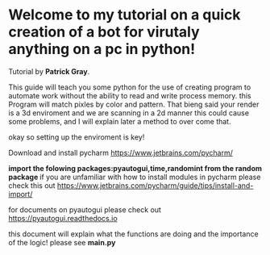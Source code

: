# Welcome to my tutorial on a quick creation of a bot for virutaly anything on a pc in python!

Tutorial by <b>Patrick Gray</b>.

This guide will teach you some python for the use of creating program to automate work without the ability to read and write process memory. this Program will match pixles by color and pattern. That bieng said your render is a 3d enviroment and we are scanning in a 2d manner this could cause some problems, and I will explain later a method to over come that.

okay so setting up the enviroment is key!

Download and install pycharm https://www.jetbrains.com/pycharm/


<b>import the folowing packages:pyautogui,time,randomint from the random package
  </b>
if you are unfamiliar with how to install modules in pycharm please check this out https://www.jetbrains.com/pycharm/guide/tips/install-and-import/

for documents on pyautogui please check out https://pyautogui.readthedocs.io

this document will explain what the functions are doing and the importance of the logic!
please see <b>main.py</b>
